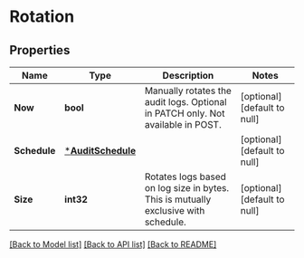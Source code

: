 # Rotation

## Properties
Name | Type | Description | Notes
------------ | ------------- | ------------- | -------------
**Now** | **bool** | Manually rotates the audit logs. Optional in PATCH only. Not available in POST. | [optional] [default to null]
**Schedule** | [***AuditSchedule**](audit_schedule.md) |  | [optional] [default to null]
**Size** | **int32** | Rotates logs based on log size in bytes. This is mutually exclusive with schedule. | [optional] [default to null]

[[Back to Model list]](../README.md#documentation-for-models) [[Back to API list]](../README.md#documentation-for-api-endpoints) [[Back to README]](../README.md)


